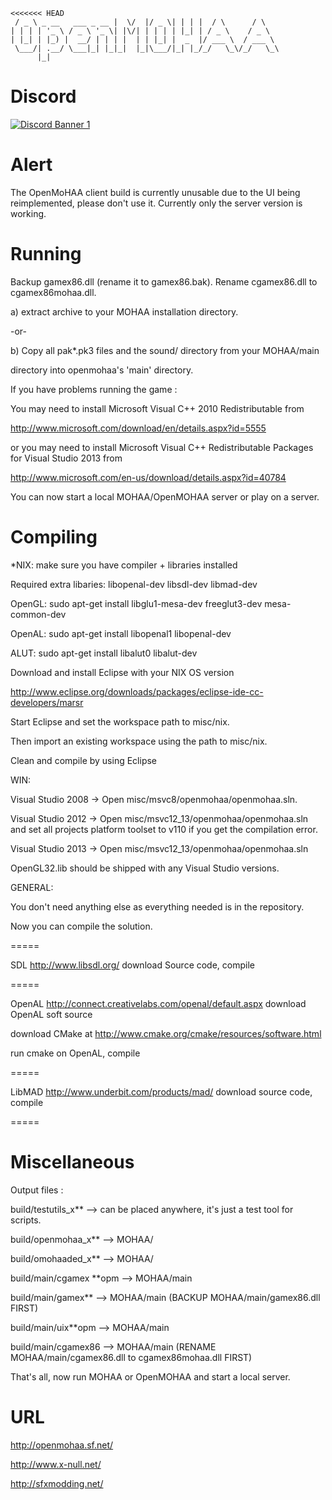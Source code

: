     <<<<<<< HEAD
     / _ \ _ __   ___ _ __ |  \/  |/ _ \| | | |  / \      / \
    | | | | '_ \ / _ \ '_ \| |\/| | | | | |_| | / _ \    / _ \
    | |_| | |_) |  __/ | | | |  | | |_| |  _  |/ ___ \  / ___ \
     \___/| .__/ \___|_| |_|_|  |_|\___/|_| |_/_/   \_\/_/   \_\
          |_|
      


Discord
=======================
[![Discord Banner 1](https://discordapp.com/api/guilds/596049712579215361/widget.png?style=banner2)](https://discord.gg/NYtH58R)

Alert
=======================
The OpenMoHAA client build is currently unusable due to the UI being reimplemented, please don't use it.
Currently only the server version is working.

Running
=======================
Backup gamex86.dll (rename it to gamex86.bak).
Rename cgamex86.dll to cgamex86mohaa.dll.

a) extract archive to your MOHAA installation directory.

-or-

b) Copy all pak*.pk3 files and the sound/ directory from your MOHAA/main

directory into openmohaa's 'main' directory.

If you have problems running the game :

You may need to install Microsoft Visual C++ 2010 Redistributable from

http://www.microsoft.com/download/en/details.aspx?id=5555

or you may need to install Microsoft Visual C++ Redistributable Packages for Visual Studio 2013 from

http://www.microsoft.com/en-us/download/details.aspx?id=40784

You can now start a local MOHAA/OpenMOHAA server or play on a server.

Compiling
=======================
\*NIX:
make sure you have compiler + libraries installed

Required extra libaries: libopenal-dev libsdl-dev libmad-dev

OpenGL: sudo apt-get install libglu1-mesa-dev freeglut3-dev mesa-common-dev

OpenAL: sudo apt-get install libopenal1 libopenal-dev

ALUT:   sudo apt-get install libalut0 libalut-dev

Download and install Eclipse with your NIX OS version

http://www.eclipse.org/downloads/packages/eclipse-ide-cc-developers/marsr

Start Eclipse and set the workspace path to misc/nix.

Then import an existing workspace using the path to misc/nix.

Clean and compile by using Eclipse

WIN:

Visual Studio 2008 -> Open misc/msvc8/openmohaa/openmohaa.sln.

Visual Studio 2012 -> Open misc/msvc12_13/openmohaa/openmohaa.sln and set all projects platform toolset to v110 if you get the compilation error.

Visual Studio 2013 -> Open misc/msvc12_13/openmohaa/openmohaa.sln

OpenGL32.lib should be shipped with any Visual Studio versions.

GENERAL:

You don't need anything else as everything needed is in the repository.

Now you can compile the solution.


=====

SDL
http://www.libsdl.org/ download Source code, compile

=====

OpenAL
http://connect.creativelabs.com/openal/default.aspx download OpenAL soft source

download CMake at http://www.cmake.org/cmake/resources/software.html

run cmake on OpenAL, compile

=====

LibMAD
http://www.underbit.com/products/mad/ download source code, compile

=====

Miscellaneous
=======================

Output files :

build/testutils_x** --> can be placed anywhere, it's just a test tool for scripts.

build/openmohaa_x** --> MOHAA/

build/omohaaded_x** --> MOHAA/

build/main/cgamex \*\*opm --> MOHAA/main

build/main/gamex\*\* --> MOHAA/main (BACKUP MOHAA/main/gamex86.dll FIRST)

build/main/uix\*\*opm --> MOHAA/main

build/main/cgamex86 --> MOHAA/main (RENAME MOHAA/main/cgamex86.dll to cgamex86mohaa.dll FIRST)

That's all, now run MOHAA or OpenMOHAA and start a local server.

URL
=======================
http://openmohaa.sf.net/

http://www.x-null.net/

http://sfxmodding.net/
